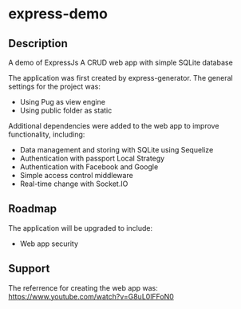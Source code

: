 # express-demo

## Description
A demo of ExpressJs
A CRUD web app with simple SQLite database

The application was first created by express-generator. The general settings for the project was:
* Using Pug as view engine
* Using public folder as static

Additional dependencies were added to the web app to improve functionality, including:
* Data management and storing with SQLite using Sequelize
* Authentication with passport Local Strategy
* Authentication with Facebook and Google
* Simple access control middleware
* Real-time change with Socket.IO

## Roadmap
The application will be upgraded to include:
* Web app security

## Support
The referrence for creating the web app was: https://www.youtube.com/watch?v=G8uL0lFFoN0